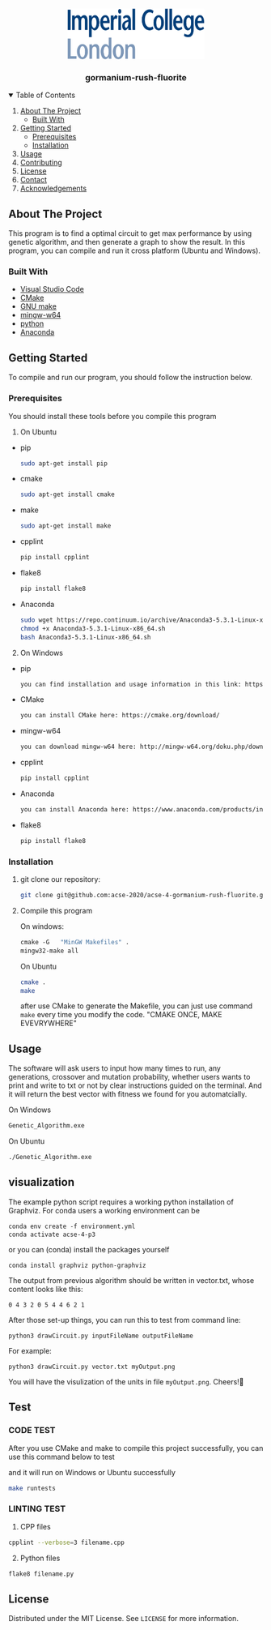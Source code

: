 <!--
*** Thanks for checking out the Best-README-Template. If you have a suggestion
*** that would make this better, please fork the repo and create a pull request
*** or simply open an issue with the tag "enhancement".
*** Thanks again! Now go create something AMAZING! :D
-->



<!-- PROJECT SHIELDS -->
<!--
*** I'm using markdown "reference style" links for readability.
*** Reference links are enclosed in brackets [ ] instead of parentheses ( ).
*** See the bottom of this document for the declaration of the reference variables
*** for contributors-url, forks-url, etc. This is an optional, concise syntax you may use.
*** https://www.markdownguide.org/basic-syntax/#reference-style-links
-->



<!-- PROJECT LOGO -->
<br />
<p align="center">
  <a href="https://github.com/othneildrew/Best-README-Template">
    <img src="readme_source/logo_imperial_college_london.png" alt="Logo" width="270" height="100">
  </a>

  <h3 align="center">gormanium-rush-fluorite</h3>



<!-- TABLE OF CONTENTS -->
<details open="open">
  <summary>Table of Contents</summary>
  <ol>
    <li>
      <a href="#about-the-project">About The Project</a>
      <ul>
        <li><a href="#built-with">Built With</a></li>
      </ul>
    </li>
    <li>
      <a href="#getting-started">Getting Started</a>
      <ul>
        <li><a href="#prerequisites">Prerequisites</a></li>
        <li><a href="#installation">Installation</a></li>
      </ul>
    </li>
    <li><a href="#usage">Usage</a></li>
    <li><a href="#contributing">Contributing</a></li>
    <li><a href="#license">License</a></li>
    <li><a href="#contact">Contact</a></li>
    <li><a href="#acknowledgements">Acknowledgements</a></li>
  </ol>
</details>



<!-- ABOUT THE PROJECT -->
## About The Project

This program is to find a optimal circuit to get max performance by using genetic algorithm, and then generate a graph to show the result.
In this program, you can compile and run it cross platform (Ubuntu and Windows).

### Built With

* [Visual Studio Code](https://code.visualstudio.com/)
* [CMake](https://cmake.org/)
* [GNU make](https://www.gnu.org/software/make/)
* [mingw-w64](http://mingw-w64.org/doku.php)
* [python](https://www.python.org/)
* [Anaconda](https://www.anaconda.com/products/individual)


<!-- GETTING STARTED -->
## Getting Started

To compile and run our program, you should follow the instruction below.

### Prerequisites

You should install these tools before you compile this program

1. On Ubuntu
* pip
  ```sh
  sudo apt-get install pip
  ```

* cmake
  ```sh
  sudo apt-get install cmake
  ```

* make
  ```sh
  sudo apt-get install make
  ```

* cpplint
  ```sh
  pip install cpplint
  ```
  
* flake8
  ```sh
  pip install flake8
  ```
  
* Anaconda
  ```sh
  sudo wget https://repo.continuum.io/archive/Anaconda3-5.3.1-Linux-x86_64.sh
  chmod +x Anaconda3-5.3.1-Linux-x86_64.sh
  bash Anaconda3-5.3.1-Linux-x86_64.sh
  ```

2. On Windows
* pip
  ```sh
  you can find installation and usage information in this link: https://pypi.org/project/pip/#downloads
  ```
* CMake
  ```sh
  you can install CMake here: https://cmake.org/download/
  ```

* mingw-w64
  ```sh
  you can download mingw-w64 here: http://mingw-w64.org/doku.php/download
  ```

* cpplint
  ```sh
  pip install cpplint
  ```
  
* Anaconda
  ```sh
  you can install Anaconda here: https://www.anaconda.com/products/individual
  ```
  
* flake8
  ```sh
  pip install flake8
  ```


### Installation

1. git clone our repository:
   ```sh
   git clone git@github.com:acse-2020/acse-4-gormanium-rush-fluorite.git
   ```
3. Compile this program
   
   On windows:
   ```sh
   cmake -G   "MinGW Makefiles" .
   mingw32-make all
   ```

   On Ubuntu
   ```sh
   cmake .
   make
   ```
   after use CMake to generate the Makefile, you can just use command `make` every time you modify the code.
   "CMAKE ONCE, MAKE EVEVRYWHERE"


<!-- USAGE EXAMPLES -->
## Usage

The software will ask users to input how many times to run, any generations, crossover and mutation probability, whether users wants to print and write to txt or not by clear instructions guided on the terminal.
And it will return the best vector with fitness we found for you automatcially.

On Windows
```sh
Genetic_Algorithm.exe
```


On Ubuntu
```sh
./Genetic_Algorithm.exe
```

## visualization

The example python script requires a working python installation of Graphviz. For conda users a working environment can be 

```
conda env create -f environment.yml
conda activate acse-4-p3
```

or you can (conda) install the packages yourself
```
conda install graphviz python-graphviz
```
The output from previous algorithm should be written in vector.txt, whose content looks like this:
```
0 4 3 2 0 5 4 4 6 2 1
```

After those set-up things, you can run this to test from command line:
```
python3 drawCircuit.py inputFileName outputFileName
```

For example:
```
python3 drawCircuit.py vector.txt myOutput.png
```
You will have the visulization of the units in file `myOutput.png`. Cheers!🍺


## Test
### CODE TEST
After you use CMake and make to compile this project successfully, you can use this command below to test

and it will run on Windows or Ubuntu successfully

```sh
make runtests
```

### LINTING TEST
1. CPP files
```sh
cpplint --verbose=3 filename.cpp
```

2. Python files
```sh
flake8 filename.py
```

<!-- LICENSE -->
## License

Distributed under the MIT License. See `LICENSE` for more information.
